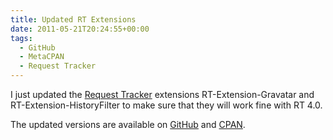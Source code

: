 ```yaml
---
title: Updated RT Extensions
date: 2011-05-21T20:24:55+00:00
tags:
  - GitHub
  - MetaCPAN
  - Request Tracker
---
```


I just updated the [Request Tracker](https://bestpractical.com/request-tracker)
extensions RT-Extension-Gravatar and RT-Extension-HistoryFilter to make sure
that they will work fine with RT 4.0.

The updated versions are available on [GitHub](https://github.com/cloos/) and
[CPAN](https://search.cpan.org/~cloos/).

